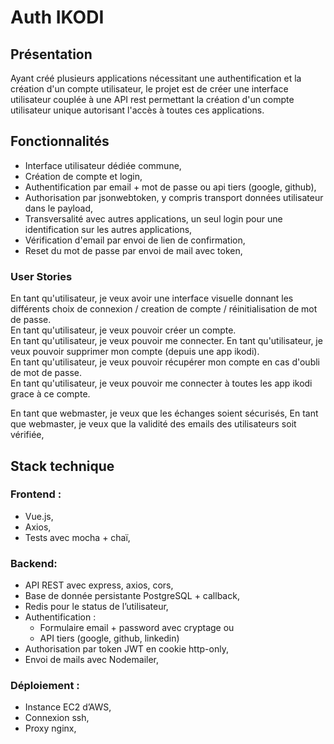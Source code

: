 # Auth IKODI

## Présentation

Ayant créé plusieurs applications nécessitant une authentification et la création d'un compte utilisateur, le projet est de créer une interface utilisateur couplée à une API rest permettant la création d'un compte utilisateur unique autorisant l'accès à toutes ces applications.

## Fonctionnalités

- Interface utilisateur dédiée commune,
- Création de compte et login,
- Authentification par email + mot de passe ou api tiers (google, github),
- Authorisation par jsonwebtoken, y compris transport données utilisateur dans le payload,
- Transversalité avec autres applications, un seul login pour une identification sur les autres applications,
- Vérification d'email par envoi de lien de confirmation,
- Reset du mot de passe par envoi de mail avec token,

### User Stories

En tant qu'utilisateur, je veux avoir une interface visuelle donnant les différents choix de connexion / creation de compte / réinitialisation de mot de passe.  
En tant qu'utilisateur, je veux pouvoir créer un compte.  
En tant qu'utilisateur, je veux pouvoir me connecter.
En tant qu'utilisateur, je veux pouvoir supprimer mon compte (depuis une app ikodi).  
En tant qu'utilisateur, je veux pouvoir récupérer mon compte en cas d'oubli de mot de passe.  
En tant qu'utilisateur, je veux pouvoir me connecter à toutes les app ikodi grace à ce compte.

En tant que webmaster, je veux que les échanges soient sécurisés,
En tant que webmaster, je veux que la validité des emails des utilisateurs soit vérifiée,

## Stack technique

### Frontend :
- Vue.js,
- Axios,
- Tests avec mocha + chaï,

### Backend:
- API REST avec express, axios, cors,
- Base de donnée persistante PostgreSQL + callback,
- Redis pour le status de l’utilisateur,
- Authentification :
    - Formulaire email + password avec cryptage ou
    - API tiers (google, github, linkedin)
- Authorisation par token JWT en cookie http-only,
- Envoi de mails avec Nodemailer,

### Déploiement :
- Instance EC2 d’AWS,
- Connexion ssh,
- Proxy nginx,
